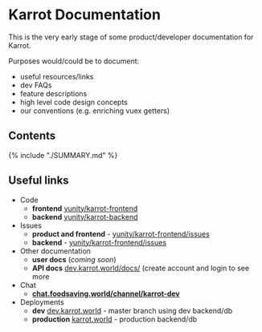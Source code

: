 # Karrot Documentation

This is the very early stage of some product/developer documentation for Karrot.

Purposes would/could be to document:
- useful resources/links
- dev FAQs
- feature descriptions
- high level code design concepts
- our conventions (e.g. enriching vuex getters)

## Contents

{% include "./SUMMARY.md" %}

## Useful links

- Code
  - **frontend** [yunity/karrot-frontend](https://github.com/yunity/karrot-frontend)
  - **backend** [yunity/karrot-backend](https://github.com/yunity/karrot-backend)
- Issues
  - **product and frontend** - [yunity/karrot-frontend/issues](https://github.com/yunity/karrot-frontend/issues)
  - **backend** - [yunity/karrot-frontend/issues](https://github.com/yunity/karrot-frontend/issues)
- Other documentation
  - **user docs** (_coming soon_)
  - **API docs** [dev.karrot.world/docs/](https://dev.karrot.world/docs/) (create account and login to see more
- Chat
  - [**chat.foodsaving.world/channel/karrot-dev**](https://chat.foodsaving.world/channel/karrot-dev)
- Deployments
  - **dev** [dev.karrot.world](https://dev.karrot.world) - master branch using dev backend/db
  - **production** [karrot.world](https://karrot.world) -  production backend/db
